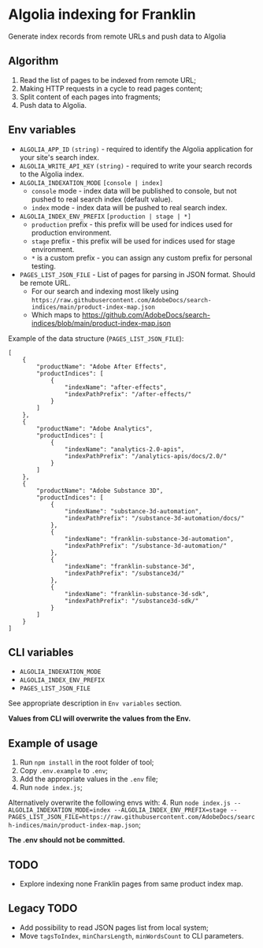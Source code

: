 # Algolia indexing for Franklin

Generate index records from remote URLs and push data to Algolia

## Algorithm

1. Read the list of pages to be indexed from remote URL;
2. Making HTTP requests in a cycle to read pages content;
3. Split content of each pages into fragments;
4. Push data to Algolia.

## Env variables

- `ALGOLIA_APP_ID` `(string)` - required to identify the Algolia application for your site's search index.
- `ALGOLIA_WRITE_API_KEY` `(string)` - required to write your search records to the Algolia index.
- `ALGOLIA_INDEXATION_MODE` `[console | index]`
  - `console` mode - index data will be published to console, but not pushed to real search index (default value).
  - `index` mode - index data will be pushed to real search index.
- `ALGOLIA_INDEX_ENV_PREFIX` `[production | stage | *]`
  - `production` prefix - this prefix will be used for indices used for production environment.
  - `stage` prefix - this prefix will be used for indices used for stage environment.
  - `*` is a custom prefix - you can assign any custom prefix for personal testing.
- `PAGES_LIST_JSON_FILE` - List of pages for parsing in JSON format. Should be remote URL.
  - For our search and indexing most likely using `https://raw.githubusercontent.com/AdobeDocs/search-indices/main/product-index-map.json`
  - Which maps to https://github.com/AdobeDocs/search-indices/blob/main/product-index-map.json

Example of the data structure (`PAGES_LIST_JSON_FILE`):

```
[
    {
        "productName": "Adobe After Effects",
        "productIndices": [
            {
                "indexName": "after-effects",
                "indexPathPrefix": "/after-effects/"
            }
        ]
    },
    {
        "productName": "Adobe Analytics",
        "productIndices": [
            {
                "indexName": "analytics-2.0-apis",
                "indexPathPrefix": "/analytics-apis/docs/2.0/"
            }
        ]
    },
    {
        "productName": "Adobe Substance 3D",
        "productIndices": [
            {
                "indexName": "substance-3d-automation",
                "indexPathPrefix": "/substance-3d-automation/docs/"
            },
            {
                "indexName": "franklin-substance-3d-automation",
                "indexPathPrefix": "/substance-3d-automation/"
            },
            {
                "indexName": "franklin-substance-3d",
                "indexPathPrefix": "/substance3d/"
            },
            {
                "indexName": "franklin-substance-3d-sdk",
                "indexPathPrefix": "/substance3d-sdk/"
            }
        ]
    }
]
```

## CLI variables

- `ALGOLIA_INDEXATION_MODE`
- `ALGOLIA_INDEX_ENV_PREFIX`
- `PAGES_LIST_JSON_FILE`

See appropriate description in `Env variables` section.

**Values from CLI will overwrite the values from the Env.**

## Example of usage

1. Run `npm install` in the root folder of tool;
2. Copy `.env.example` to `.env`;
3. Add the appropriate values in the `.env` file;
4. Run `node index.js`;

Alternatively overwrite the following envs with:
4. Run `node index.js --ALGOLIA_INDEXATION_MODE=index --ALGOLIA_INDEX_ENV_PREFIX=stage --PAGES_LIST_JSON_FILE=https://raw.githubusercontent.com/AdobeDocs/search-indices/main/product-index-map.json`;

**The .env should not be committed.**

## TODO

- Explore indexing none Franklin pages from same product index map.

## Legacy TODO

- Add possibility to read JSON pages list from local system;
- Move `tagsToIndex`, `minCharsLength`, `minWordsCount` to CLI parameters.

